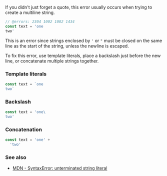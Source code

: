 If you didn't just forget a quote, this error usually occurs when trying to create a multiline string.

```ts twoslash
// @errors: 2304 1002 1002 1434
const text = 'one
two'
```

This is an error since strings enclosed by `'` or `"` must be closed on the same line as the start of the string, unless the newline is escaped.

To fix this error, use template literals, place a backslash just before the new line, or concatenate multiple strings together.

### Template literals

```ts twoslash
const text = `one
two`
```

### Backslash

```ts twoslash
const text = 'one\
two'
```

### Concatenation

```ts twoslash
const text = 'one' +
  'two'
```

### See also

- [MDN - Syntax​Error: unterminated string literal](https://developer.mozilla.org/en-US/docs/Web/JavaScript/Reference/Errors/Unterminated_string_literal)
